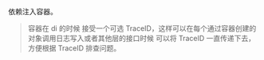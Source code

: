 依赖注入容器。

> 容器在 di 的时候 接受一个可选 TraceID，这样可以在每个通过容器创建的对象调用日志写入或者其他层的接口时候 可以将 TraceID 一直传递下去，方便根据 TraceID 排查问题。